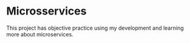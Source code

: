 # Microsservices
This project has objective practice using my development and learning more about microservices.
